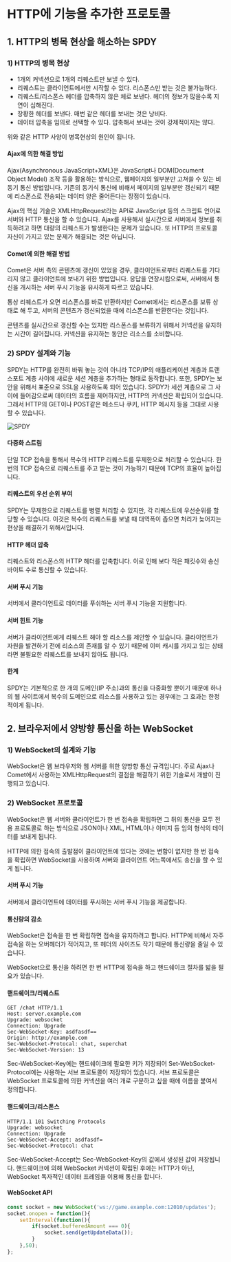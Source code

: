 # HTTP에 기능을 추가한 프로토콜

## 1. HTTP의 병목 현상을 해소하는 SPDY

### 1) HTTP의 병목 현상

- 1개의 커넥션으로 1개의 리퀘스트만 보낼 수 있다.
- 리퀘스트는 클라이언트에서만 시작할 수 있다. 리스폰스만 받는 것은 불가능하다.
- 리퀘스트/리스폰스 헤더를 압축하지 않은 체로 보낸다. 헤더의 정보가 많을수록 지연이 심해진다.
- 장황한 헤더를 보낸다. 매번 같은 헤더를 보내는 것은 낭비다.
- 데이터 압축을 임의로 선택할 수 있다. 압축해서 보내는 것이 강제적이지는 않다.

위와 같은 HTTP 사양이 병목현상의 원인이 됩니다.

#### Ajax에 의한 해결 방법

Ajax(Asynchronous JavaScript+XML)은 JavaScript나 DOM(Document Object Model) 조작 등을 활용하는 방식으로, 웹페이지의 일부분만 고쳐쓸 수 있는 비동기 통신 방법입니다. 기존의 동기식 통신에 비해서 페이지의 일부분만 갱신되기 때문에 리스폰스로 전송되는 데이터 양은 줄어든다는 장점이 있습니다.

Ajax의 핵심 기술은 XMLHttpRequest라는 API로 JavaScript 등의 스크립트 언어로 서버와 HTTP 통신을 할 수 있습니다. Ajax를 사용해서 실시간으로 서버에서 정보를 취득하려고 하면 대량의 리퀘스트가 발생한다는 문제가 있습니다. 또 HTTP의 프로토콜 자신이 가지고 있는 문제가 해결되는 것은 아닙니다.

#### Comet에 의한 해결 방법

Comet은 서버 측의 콘텐츠에 갱신이 있었을 경우, 클라이언트로부터 리퀘스트를 기다리지 않고 클라이언트에 보내기 위한 방법입니다. 응답을 연장시킴으로써, 서버에서 통신을 개시하는 서버 푸시 기능을 유사하게 따르고 있습니다.

통상 리퀘스트가 오면 리스폰스를 바로 반환하지만 Comet에서는 리스폰스를 보류 상태로 해 두고, 서버의 콘텐츠가 갱신되었을 때에 리스폰스를 반환한다는 것입니다. 

콘텐츠를 실시간으로 갱신할 수는 있지만 리스폰스를 보류하기 위해서 커넥션을 유지하는 시간이 길어집니다. 커넥션을 유지하는 동안은 리소스를 소비합니다.

### 2) SPDY 설계와 기능

SPDY는 HTTP를 완전히 바꿔 놓는 것이 아니라 TCP/IP의 애플리케이션 계층과 트랜스포트 계층 사이에 새로운 세션 계층을 추가하는 형태로 동작합니다. 또한, SPDY는 보안을 위해서 표준으로 SSL을 사용하도록 되어 있습니다. SPDY가 세션 계층으로 그 사이에 들어감으로써 데이터의 흐름을 제어하지만, HTTP의 커넥션은 확립되어 있습니다. 그래서 HTTP의 GET이나 POST같은 메소드나 쿠키, HTTP 메시지 등을 그대로 사용할 수 있습니다.

![SPDY](http://d2.naver.com/content/images/2015/06/helloworld-140351-1.png)

#### 다중화 스트림

단일 TCP 접속을 통해서 복수의 HTTP 리퀘스트를 무제한으로 처리할 수 있습니다. 한 번의 TCP 접속으로 리퀘스트를 주고 받는 것이 가능하기 때문에 TCP의 효율이 높아집니다.

#### 리퀘스트의 우선 순위 부여

SPDY는 무제한으로 리퀘스트를 병렬 처리할 수 있지만, 각 리퀘스트에 우선순위를 할당할 수 있습니다. 이것은 복수의 리퀘스트를 보낼 때 대역폭이 좁으면 처리가 늦어지는 현상을 해결하기 위해서입니다.

#### HTTP 헤더 압축

리퀘스트와 리스폰스의 HTTP 헤더를 압축합니다. 이로 인해 보다 적은 패킷수와 송신 바이트 수로 통신할 수 있습니다.

#### 서버 푸시 기능

서버에서 클라이언트로 데이터를 푸쉬하는 서버 푸시 기능을 지원합니다.

#### 서버 힌트 기능

서버가 클라이언트에게 리퀘스트 해야 할 리소스를 제안할 수 있습니다. 클라이언트가 자원을 발견하기 전에 리소스의 존재를 알 수 있기 때문에 이미 캐시를 가지고 있는 상태라면 불필요한 리퀘스트를 보내지 않아도 됩니다.

#### 한계

SPDY는 기본적으로 한 개의 도메인(IP 주소)과의 통신을 다중화할 뿐이기 때문에 하나의 웹 사이트에서 복수의 도메인으로 리소스를 사용하고 있는 경우에는 그 효과는 한정적이게 됩니다.

## 2. 브라우저에서 양방향 통신을 하는 WebSocket

### 1) WebSocket의 설계와 기능

WebSocket은 웹 브라우저와 웹 서버를 위한 양방향 통신 규격입니다. 주로 Ajax나 Comet에서 사용하는 XMLHttpRequest의 결점을 해결하기 위한 기술로서 개발이 진행되고 있습니다.

### 2) WebSocket 프로토콜

WebSocket은 웹 서버와 클라이언트가 한 번 접속을 확립하면 그 뒤의 통신을 모두 전용 프로토콜로 하는 방식으로 JSON이나 XML, HTML이나 이미지 등 임의 형식의 데이터를 보내게 됩니다.

HTTP에 의한 접속의 출발점이 클라이언트에 있다는 것에는 변함이 없지만 한 번 접속을 확립하면 WebSocket을 사용하여 서버와 클라이언트 어느쪽에서도 송신을 할 수 있게 됩니다.

#### 서버 푸시 기능

서버에서 클라이언트에 데이터를 푸시하는 서버 푸시 기능을 제공합니다.

#### 통신량의 감소

WebSocket은 접속을 한 번 확립하면 접속을 유지하려고 합니다. HTTP에 비해서 자주 접속을 하는 오버헤더가 적어지고, 또 헤더의 사이즈도 작기 때문에 통신량을 줄일 수 있습니다. 

WebSocket으로 통신을 하려면 한 번 HTTP에 접속을 하고 핸드쉐이크 절차를 밟을 필요가 있습니다.

#### 핸드쉐이크/리퀘스트

```http
GET /chat HTTP/1.1
Host: server.example.com
Upgrade: websocket
Connection: Upgrade
Sec-WebSocket-Key: asdfasdf==
Origin: http://example.com
Sec-WebSocket-Protocal: chat, superchat
Sec-WebSocket-Version: 13
```

Sec-WebSocket-Key에는 핸드쉐이크에 필요한 키가 저장되어 Set-WebSocket-Protocol에는 사용하는 서브 프로토콜이 저장되어 있습니다. 서브 프로토콜은 WebSocket 프로토콜에 의한 커넥션을 여러 개로 구분하고 싶을 때에 이름을 붙여서 정의합니다.

#### 핸드쉐이크/리스폰스

```http
HTTP/1.1 101 Switching Protocols
Upgrade: websocket
Connection: Upgrade
Sec-WebSocket-Accept: asdfasdf=
Sec-WebSocket-Protocol: chat
```

Sec-WebSocket-Accept는 Sec-WebSocket-Key의 값에서 생성된 값이 저장됩니다. 핸드쉐이크에 의해 WebSocket 커넥션이 확립된 후에는 HTTP가 아닌, WebSocket 독자적인 데이터 프레임을 이용해 통신을 합니다.

#### WebSocket API

```javascript
const socket = new WebSocket('ws://game.example.com:12010/updates');
socket.onopen = function(){
    setInterval(function(){
        if(socket.bufferedAmount === 0){
            socket.send(getUpdateData());
        }
    },50);
};
```

